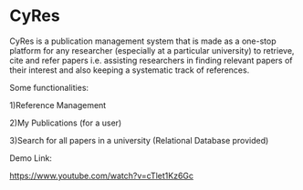 # CyRes
CyRes is a publication management system that is made as a one-stop platform for any researcher (especially at a particular university) to retrieve, cite and refer papers i.e. assisting researchers in finding relevant papers of their interest and also keeping a systematic track of references.

Some functionalities:

1)Reference Management

2)My Publications (for a user)

3)Search for all papers in a university (Relational Database provided)


Demo Link:

https://www.youtube.com/watch?v=cTlet1Kz6Gc
